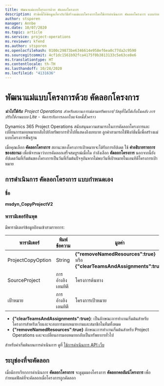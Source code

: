 ```yaml
---
title: พัฒนาแม่แบบโครงการด้วย คัดลอกโครงการ
description: หัวข้อนี้ให้ข้อมูลเกี่ยวกับวิธีสร้างแม่แบบโครงการโดยใช้การดำเนินการ คัดลอกโครงการ แบบกำหนดเอง
author: stsporen
manager: Annbe
ms.date: 10/07/2020
ms.topic: article
ms.service: project-operations
ms.reviewer: kfend
ms.author: stsporen
ms.openlocfilehash: 0100c29873be6346614e958ef6ea0c77da2c9590
ms.sourcegitcommit: 4cf1dc1561b92fca4175f0b3813133c5e63ce8e6
ms.translationtype: HT
ms.contentlocale: th-TH
ms.lasthandoff: 10/28/2020
ms.locfileid: "4131636"
---
```

# <a name="develop-project-templates-with-copy-project"></a>พัฒนาแม่แบบโครงการด้วย คัดลอกโครงการ

_**นำไปใช้กับ:** Project Operations สำหรับสถานการณ์ตามทรัพยากร/วัสดุที่ไม่ได้เก็บในคลัง การปรับใช้งานแบบ Lite - จัดการกับการออกใบแจ้งหนี้ชั่วคราว_

Dynamics 365 Project Operations สนับสนุนความสามารถในการคัดลอกโครงการและเปลี่ยนการมอบหมายกลับไปยังทรัพยากรทั่วไปที่แสดงถึงบทบาท ลูกค้าสามารถใช้ฟังก์ชันนี้เพื่อสร้างแม่แบบโครงการพื้นฐาน

เมื่อคุณเลือก **คัดลอกโครงการ** สถานะของโครงการเป้าหมายจะได้รับการอัปเดต ใช้ **คำอธิบายรายการของสถานะ** เพื่อพิจารณาว่าการคัดลอกเสร็จสมบูรณ์เมื่อใด กำลังเลือก **คัดลอกโครงการ** นอกจากนี้ยังอัปเดตวันที่เริ่มต้นของโครงการเป็นวันที่เริ่มต้นปัจจุบันหากไม่พบวันที่เป้าหมายในเอนทิตีโครงการเป้าหมาย

## <a name="copy-project-custom-action"></a>การดำเนินการ คัดลอกโครงการ แบบกำหนดเอง 

### <a name="name"></a>ชื่อ 

**msdyn_CopyProjectV2**

### <a name="input-parameters"></a>พารามิเตอร์อินพุต
มีพารามิเตอร์ข้อมูลป้อนเข้าสามรายการ:

| พารามิเตอร์          | พิมพ์ข้อความ   | มูลค่า                                                   | 
|--------------------|--------|----------------------------------------------------------|
| ProjectCopyOption  | String | **{"removeNamedResources":true}** หรือ **{"clearTeamsAndAssignments":true}** |
| SourceProject      | การอ้างอิงเอนทิตี | โครงการต้นทาง |
| เป้าหมาย             | การอ้างอิงเอนทิตี | โครงการเป้าหมาย |


- **{"clearTeamsAndAssignments":true}**: เป็นลักษณะการทำงานเริ่มต้นสำหรับโครงการสำหรับเว็บและจะลบการมอบหมายงานและสมาชิกในทีมทั้งหมด
- **{"removeNamedResources":true}** ลักษณะการทำงานเริ่มต้นสำหรับ Project Operations และจะเปลี่ยนการมอบหมายกลับเป็นทรัพยากรทั่วไป

สำหรับค่าเริ่มต้นบนการดำเนินการ ดูที่ [ใช้การดำเนินการ API เว็บ](https://docs.microsoft.com/powerapps/developer/common-data-service/webapi/use-web-api-actions)

## <a name="specify-fields-to-copy"></a>ระบุช่องที่จะคัดลอก 
เมื่อมีการเรียกการดำเนินการ **คัดลอกโครงการ** จะดูมุมมองโครงการ **คัดลอกคอลัมน์โครงการ** เพื่อกำหนดฟิลด์ที่จะคัดลอกเมื่อโครงการถูกคัดลอก
